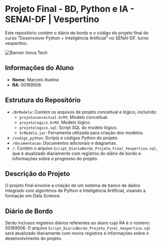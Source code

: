 # Projeto Final - BD, Python e IA - SENAI-DF | Vespertino

Este repositório contém o diário de bordo e o código do projeto final do curso "Desenvolver Python + Inteligência Artificial" no SENAI-DF, turno vespertino.

![Banner Inova Tech](https://sistemafibra.org.br/senai/custom/inovatech/images/banner-inova-tech_v2.jpg)

## Informações do Aluno
- **Nome**: Marcelo Avelino
- **RA**: 00169506

## Estrutura do Repositório
- `/BrModelo`: Contém os arquivos de projeto conceitual e lógico, incluindo:
  - `projetoconceitual.brM3`: Modelo conceitual.
  - `projetologico.brM3`: Modelo lógico.
  - `projetologico.sql`: Script SQL do modelo lógico.
  - `brModelo.jar`: Ferramenta utilizada para criação dos modelos.
- `/codigo_python`: Scripts e códigos Python do projeto.
- `/documentacao`: Documentos adicionais e diagramas.
- `/`: Contém o arquivo `Script_DiarioBordo_Projeto_Final_Vespertino.sql`, que é atualizado diariamente com registros do diário de bordo e informações sobre o progresso do projeto.

## Descrição do Projeto
O projeto final envolve a criação de um sistema de banco de dados integrado com algoritmos de Python e Inteligência Artificial, visando a formação em Data Science.

## Diário de Bordo
Serão inclusos registros diários referentes ao aluno cujo RA é o número: 00169506. O arquivo `Script_DiarioBordo_Projeto_Final_Vespertino.sql` será atualizado diariamente com novos registros e informações sobre o desenvolvimento do projeto.
